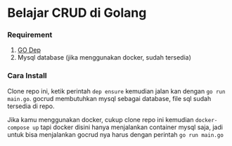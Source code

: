 # Belajar CRUD di Golang

### Requirement 
1. [GO Dep](https://github.com/golang/dep)
2. Mysql database (jika menggunakan docker, sudah tersedia)

### Cara Install
Clone repo ini, ketik perintah `dep ensure` kemudian jalan kan dengan `go run main.go`. 
gocrud membutuhkan mysql sebagai database, file sql sudah tersedia di repo. 

Jika kamu menggunakan docker, cukup clone repo ini kemudian `docker-compose up` tapi docker disini hanya menjalankan 
container mysql saja, jadi untuk bisa menjalankan gocrud nya harus dengan perintah `go run main.go`

